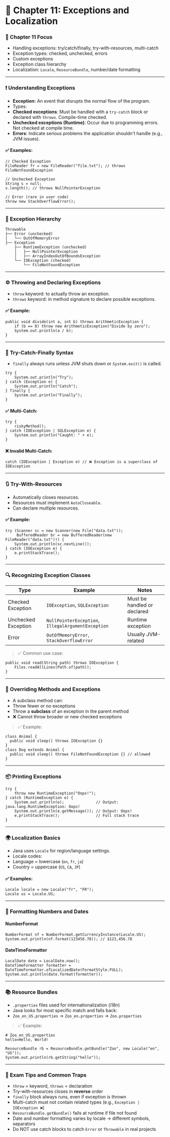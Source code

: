 # 📘 Chapter 11: Exceptions and Localization

### 🎯 Chapter 11 Focus

- Handling exceptions: try/catch/finally, try-with-resources, multi-catch
- Exception types: checked, unchecked, errors
- Custom exceptions
- Exception class hierarchy
- Localization: `Locale`, `ResourceBundle`, number/date formatting

* * *

### ❗ Understanding Exceptions

- **Exception:** An event that disrupts the normal flow of the program.
- Types:
-   **Checked exceptions**: Must be handled with a `try-catch` block or declared with `throws`. Compile-time checked.
-   **Unchecked exceptions (Runtime)**: Occur due to programming errors. Not checked at compile time.
-   **Errors**: Indicate serious problems the application shouldn't handle (e.g., JVM issues).

#### ✅ Examples:

```
// Checked Exception
FileReader fr = new FileReader("file.txt"); // throws FileNotFoundException

// Unchecked Exception
String s = null;
s.length(); // throws NullPointerException

// Error (rare in user code)
throw new StackOverflowError();
```

* * *

### 🧱 Exception Hierarchy

```
Throwable
├── Error (unchecked)
│   └── OutOfMemoryError
├── Exception
    ├── RuntimeException (unchecked)
    │   ├── NullPointerException
    │   ├── ArrayIndexOutOfBoundsException
    └── IOException (checked)
        └── FileNotFoundException
```

* * *

### ⚙️ Throwing and Declaring Exceptions

- `throw` keyword: to actually throw an exception.
- `throws` keyword: in method signature to declare possible exceptions.

#### ✅ Example:

```
public void divide(int a, int b) throws ArithmeticException {
    if (b == 0) throw new ArithmeticException("Divide by zero");
    System.out.println(a / b);
}
```

* * *

### 🔁 Try-Catch-Finally Syntax

- `finally` always runs unless JVM shuts down or `System.exit()` is called.

```
try {
    System.out.println("Try");
} catch (Exception e) {
    System.out.println("Catch");
} finally {
    System.out.println("Finally");
}
```

#### ✅ Multi-Catch:

```
try {
    riskyMethod();
} catch (IOException | SQLException e) {
    System.out.println("Caught: " + e);
}
```

#### ❌ Invalid Multi-Catch:

```
catch (IOException | Exception e) // ❌ Exception is a superclass of IOException
```

* * *

### 🔃 Try-With-Resources

- Automatically closes resources.
- Resources must implement `AutoCloseable`.
- Can declare multiple resources.

#### ✅ Example:

```
try (Scanner sc = new Scanner(new File("data.txt"));
     BufferedReader br = new BufferedReader(new FileReader("data.txt"))) {
    System.out.println(sc.nextLine());
} catch (IOException e) {
    e.printStackTrace();
}
```

* * *

### 🔍 Recognizing Exception Classes

| Type | Example | Notes |
| --- | --- | --- |
| Checked Exception | `IOException`, `SQLException` | Must be handled or declared |
| Unchecked Exception | `NullPointerException`, `IllegalArgumentException` | Runtime exception |
| Error | `OutOfMemoryError`, `StackOverflowError` | Usually JVM-related |

> ✅ Common use case:

```
public void read(String path) throws IOException {
    Files.readAllLines(Path.of(path));
}
```

* * *

### 🔁 Overriding Methods and Exceptions

- A subclass method can:
-   Throw fewer or no exceptions
-   Throw a **subclass** of an exception in the parent method
- ❌ Cannot throw broader or new checked exceptions

> ✅ Example:

```
class Animal {
  public void sleep() throws IOException {}
}
class Dog extends Animal {
  public void sleep() throws FileNotFoundException {} // allowed
}
```

* * *

### 📦 Printing Exceptions

```
try {
    throw new RuntimeException("Oops!");
} catch (RuntimeException e) {
    System.out.println(e);              // Output: java.lang.RuntimeException: Oops!
    System.out.println(e.getMessage()); // Output: Oops!
    e.printStackTrace();                // Full stack trace
}
```

* * *

### 🌍 Localization Basics

- Java uses `Locale` for region/language settings.
- Locale codes:
-   Language = lowercase (`en`, `fr`, `ja`)
-   Country = uppercase (`US`, `CA`, `JP`)

#### ✅ Examples:

```
Locale locale = new Locale("fr", "FR");
Locale us = Locale.US;
```

* * *

### 📅 Formatting Numbers and Dates

#### NumberFormat

```
NumberFormat nf = NumberFormat.getCurrencyInstance(Locale.US);
System.out.println(nf.format(123456.78)); // $123,456.78
```

#### DateTimeFormatter

```
LocalDate date = LocalDate.now();
DateTimeFormatter formatter = DateTimeFormatter.ofLocalizedDate(FormatStyle.FULL);
System.out.println(date.format(formatter));
```

* * *

### 📚 Resource Bundles

- `.properties` files used for internationalization (i18n)
- Java looks for most specific match and falls back:
-   `Zoo_en_US.properties` → `Zoo_en.properties` → `Zoo.properties`

> ✅ Example:

```
# Zoo_en_US.properties
hello=Hello, World!
```

```
ResourceBundle rb = ResourceBundle.getBundle("Zoo", new Locale("en", "US"));
System.out.println(rb.getString("hello"));
```

* * *

### 🧠 Exam Tips and Common Traps

- `throw` = keyword, `throws` = declaration
- Try-with-resources closes in **reverse** order
- `finally` block always runs, even if exception is thrown
- Multi-catch must not contain related types (e.g., `Exception | IOException ❌`)
- `ResourceBundle.getBundle()` fails at runtime if file not found
- Date and number formatting varies by locale → different symbols, separators
- Do NOT use catch blocks to catch `Error` or `Throwable` in real projects